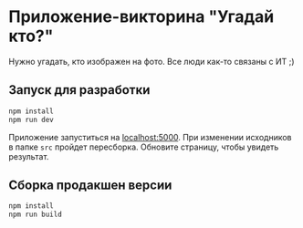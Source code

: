 # Приложение-викторина "Угадай кто?"

Нужно угадать, кто изображен на фото.
Все люди как-то связаны с ИТ ;)

## Запуск для разработки 

```bash
npm install
npm run dev
```
Приложение запуститься на [localhost:5000](http://localhost:5000).
При изменении исходников в папке `src` пройдет пересборка.
Обновите страницу, чтобы увидеть результат.

## Сборка продакшен версии

```bash
npm install
npm run build
```
